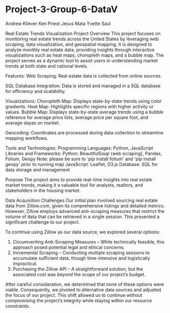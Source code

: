 # Project-3-Group-6-DataV
Andrew Kliever
Ken Priest
Jesus Mata
Yvette Saul


Real Estate Trends Visualization Project
Overview
This project focuses on monitoring real estate trends across the United States by leveraging web scraping, data visualization, and geospatial mapping. It is designed to analyze monthly real estate data, providing insights through interactive visualizations such as heat maps, choropleth maps, and a bubble map. The project serves as a dynamic tool to assist users in understanding market trends at both state and national levels.

Features:
Web Scraping: Real estate data is collected from online sources.

SQL Database Integration: Data is stored and managed in a SQL database for efficiency and scalability.

Visualizations:
Choropleth Map: Displays state-by-state trends using color gradients.
Heat Map: Highlights specific regions with higher activity or values.
Bubble Map: Displays state-by-state average trends using a bubble reference for average price lists, average price per square foot, and average dayas on market.

Geocoding: Coordinates are processed during data collection to streamline mapping workflows.

Tools and Technologies:
Programming Languages: Python, JavaScript
Libraries and Frameworks:
Python: BeautifulSoup (web scraping), Pandas, Folium, Geopy
Note: please be sure to 'pip install folium' and 'pip install geopy' prior to running map
JavaScript: Leaflet, D3.js
Database: SQL for data storage and management

Purpose
The project aims to provide real-time insights into real estate market trends, making it a valuable tool for analysts, realtors, and stakeholders in the housing market.

Data Acquisition Challenges
Our initial plan involved sourcing real estate data from Zillow.com, given its comprehensive listings and detailed metrics. However, Zillow employs advanced anti-scraping measures that restrict the volume of data that can be retrieved in a single session. This presented a significant challenge to our project.

To continue using Zillow as our data source, we explored several options:

1. Circumventing Anti-Scraping Measures – While technically feasible, this approach posed potential legal and ethical concerns.
2. Incremental Scraping – Conducting multiple scraping sessions to accumulate sufficient data, though time-intensive and logistically impractical.
3. Purchasing the Zillow API – A straightforward solution, but the associated cost was beyond the scope of our project’s budget.

After careful consideration, we determined that none of these options were viable. Consequently, we pivoted to alternative data sources and adjusted the focus of our project. This shift allowed us to continue without compromising the project’s integrity while staying within our resource constraints.
